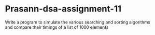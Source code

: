 # Prasann-dsa-assignment-11
Write a program to simulate the various searching and sorting algorithms and compare their timings of a list of 1000 elements
